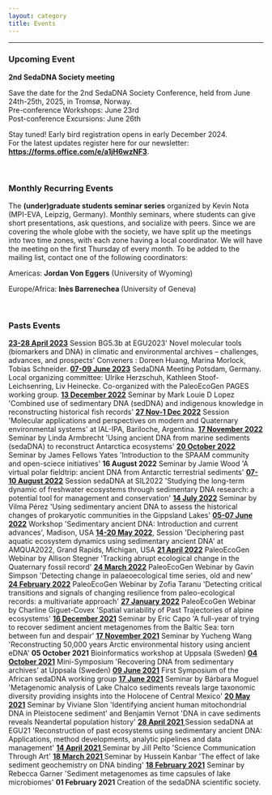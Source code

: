 ```yaml
---
layout: category
title: Events
---
```


---

<div class="intro">

<h3 class="section-title underline">Upcoming Event</h3>
 
<p><b>2nd SedaDNA Society meeting</b><p>

<p>Save the date for the 2nd SedaDNA Society Conference, held from June 24th-25th, 2025, in Tromsø, Norway. <br>
Pre-conference Workshops: June 23rd <br>
Post-conference Excursions: June 26th<p>
 
<p>Stay tuned! Early bird registration opens in early December 2024.<br>
For the latest updates register here for our newsletter: <a href="https://forms.office.com/e/a1jH6wzNF3" target="_blank"><b>https://forms.office.com/e/a1jH6wzNF3</b></a>.</p>
<br>

<h3 class="section-title underline">Monthly Recurring Events</h3>
 
<p> The <b>(under)graduate students seminar series</b> organized by Kevin Nota (MPI-EVA, Leipzig, Germany). Monthly seminars, where students can give short presentations, ask questions, and socialize with peers. Since we are covering the whole globe with the society, we have split up the meetings into two time zones, with each zone having a local coordinator. We will have the meeting on the first Thursday of every month. To be added to the mailing list, contact one of the following coordinators: </p>
 <p>Americas: <b>Jordan Von Eggers</b> (University of Wyoming)</p>
 <p>Europe/Africa: <b>Inès Barrenechea </b>(University of Geneva)</p>
<br>
 
<h3 class="section-title underline">Pasts Events</h3>
<p>
<a href="https://meetingorganizer.copernicus.org/EGU23/session/45007" target="_blank"><b>23-28 April 2023</b></a> Session BG5.3b at EGU2023' Novel molecular tools (biomarkers and DNA) in climatic and environmental archives – challenges, advances, and prospects' Conveners : Doreen Huang, Marina Morlock, Tobias Schneider. <a href="https://docs.google.com/document/d/13tvQSsiWDWVYNwo638D9ByT3cKc1HLZsXTSC_3GRtSY/edit?usp=sharing" target="_blank"><b>07-09 June 2023</b></a> SedaDNA Meeting Potsdam, Germany. Local organizing committee: Ulrike Herzschuh, Kathleen Stoof-Leichsenring, Liv Heinecke. Co-organized with the PaleoEcoGen PAGES working group. <a href="https://www.youtube.com/watch?v=MvtUTwxw7CU" target="_blank"><b>13 December 2022</b></a> Seminar by Mark Louie D Lopez 'Combined use of sedimentary DNA (sedDNA) and indigenous knowledge in reconstructing historical fish records' <a href="https://www.ial-ipa2022.com/" target="_blank"><b>27 Nov-1 Dec 2022</b></a> Session 'Molecular applications and perspectives on modern and Quaternary environmental systems' at IAL-IPA, Bariloche, Argentina. 
 <a href="https://www.youtube.com/watch?v=glktZ_Ilvuw" target="_blank"><b>17 November 2022</b></a> Seminar by Linda Armbrecht 'Using ancient DNA from marine sediments (sedaDNA) to reconstruct Antarctica ecosystems' <a href="https://www.youtube.com/watch?v=8kR3qYcEBh8" target="_blank"><b>20 October 2022</b></a> Seminar by James Fellows Yates 'Introduction to the SPAAM community and open-sciece initiatives' <b>16 August 2022</b> Seminar by Jamie Wood 'A virtual polar fieldtrip: ancient DNA from Antarctic terrestrial sediments' <a href="https://www.sil2022.org/" target="_blank"><b>07-10 August 2022</b></a> Session sedaDNA at SIL2022 'Studying the long-term dynamic of freshwater ecosystems through sedimentary DNA research: a potential tool for management and conservation' <a href="https://www.youtube.com/watch?v=wv-epbUOENw" target="_blank"><b>14 July 2022</b></a> Seminar by Vilma Pérez 'Using sedimentary ancient DNA to assess the historical changes of prokaryotic communities in the Gippsland Lakes' <a href="https://sites.google.com/wisc.edu/amqua2022-madison/workshops-and-field-trips?authuser=0/" target="_blank"><b>05-07 June 2022</b></a> Workshop 'Sedimentary ancient DNA: Introduction and current advances', Madison, USA <a href="https://jasm2022.aquaticsocieties.org/" target="_blank"><b>14-20 May 2022</b></a>, Session 'Deciphering past aquatic ecosystem dynamics using sedimentary ancient DNA' at AMQUA2022, Grand Rapids, Michigan, USA <a href="https://www.youtube.com/watch?v=4qN5l6zI0nk" target="_blank"><b>21 April 2022</b></a> PaleoEcoGen Webinar by Allison Stegner 'Tracking abrupt ecological change in the Quaternary fossil record' <a href="https://www.youtube.com/watch?v=Ub34JUDSvZI" target="_blank"><b>24 March 2022</b></a> PaleoEcoGen Webinar by Gavin Simpson 'Detecting change in palaeoecological time series, old and new' <a href="https://www.youtube.com/watch?v=AymIeFz1PwE" target="_blank"><b>24 February 2022</b></a> PaleoEcoGen Webinar by Zofia Taranu 'Detecting critical transitions and signals of changing resilience from paleo-ecological records: a multivariate approach' <a href="https://www.youtube.com/watch?v=OIGkvi7IwV0" target="_blank"><b>27 January 2022</b></a> PaleoEcoGen Webinar by Charline Giguet-Covex 'Spatial variability of Past Trajectories of alpine ecosystems' <a href="https://www.youtube.com/watch?v=wv-epbUOENw" target="_blank"><b>16 December 2021</b></a> Seminar by Eric Capo 'A full-year of trying to recover sediment ancient metagenomes from the Baltic Sea: torn between fun and despair' <a href="https://www.youtube.com/watch?v=uvcxcCdyEr8" target="_blank"><b>17 November 2021</b></a> Seminar by Yucheng Wang 'Reconstructing 50,000 years Arctic environmental history using ancient eDNA' <b>05 October 2021</b> Bioinformatics workshop at Uppsala (Sweden) <a href="https://www.youtube.com/watch?v=-57oTu1CrpU" target="_blank"><b>04 October 2021</b></a> Mini-Symposium 'Recovering DNA from sedimentary archives' at Uppsala (Sweden) <a href="https://www.youtube.com/watch?v=17sp_5l928s" target="_blank"><b>09 June 2021</b></a> First Symposium of the African sedaDNA working group <a href="https://www.youtube.com/watch?v=ioBCcIICxwQ" target="_blank"><b>17 June 2021</b></a> Seminar by Bárbara Moguel 'Metagenomic analysis of Lake Chalco sediments reveals large taxonomic diversity providing insights into the Holocene of Central Mexico' <a href="https://www.youtube.com/watch?v=0QYkxPMCQuk" target="_blank"><b>20 May 2021</b></a> Seminar by Viviane Slon 'Identifying ancient human mitochondrial DNA in Pleistocene sediment' and Benjamin Vernot 'DNA in cave sediments reveals Neandertal population history' <a href="https://meetingorganizer.copernicus.org/EGU21/session/38812" target="_blank"><b>28 April 2021 </b></a>  Session sedaDNA at EGU21 'Reconstruction of past ecosystems using sedimentary ancient DNA: Applications, method developments, analytic pipelines and data management' <a href="https://www.youtube.com/watch?v=ZPYRj8lIn-c" target="_blank"><b>14 April 2021 </b></a> Seminar by Jill Pelto 'Science Communication Through Art' <a href="https://www.youtube.com/watch?v=59ZmHbODaUk" target="_blank"><b>18 March 2021 </b></a> Seminar by Hussein Kanbar 'The effect of lake sediment geochemistry on DNA binding' <a href="https://www.youtube.com/watch?v=0xt41PY25Xs" target="_blank"><b>18 February 2021</b></a> Seminar by Rebecca Garner 'Sediment metagenomes as time capsules of lake microbiomes' <b>01 February 2021</b> Creation of the sedaDNA scientific society.</p>
</div>
